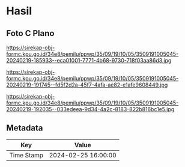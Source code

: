 # Hasil

## Foto C Plano

https://sirekap-obj-formc.kpu.go.id/34e8/pemilu/ppwp/35/09/19/10/05/3509191005045-20240219-185933--eca01001-7771-4b68-9730-718f03aa86d3.jpg

https://sirekap-obj-formc.kpu.go.id/34e8/pemilu/ppwp/35/09/19/10/05/3509191005045-20240219-191745--fd5f2d2a-45f7-4afa-ae82-e1afe9608449.jpg

https://sirekap-obj-formc.kpu.go.id/34e8/pemilu/ppwp/35/09/19/10/05/3509191005045-20240219-192035--033edeea-9d34-4a2c-8183-822b816bc1e5.jpg


## Metadata

| Key        | Value               |
| ---------- | ------------------- |
| Time Stamp | 2024-02-25 16:00:00 |



